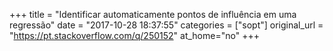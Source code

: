 +++
title = "Identificar automaticamente pontos de influência em uma regressão"
date = "2017-10-28 18:37:55"
categories = ["sopt"]
original_url = "https://pt.stackoverflow.com/q/250152"
at_home="no"
+++

